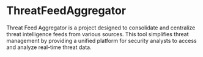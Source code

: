 # ThreatFeedAggregator
Threat Feed Aggregator is a project designed to consolidate and centralize threat intelligence feeds from various sources. This tool simplifies threat management by providing a unified platform for security analysts to access and analyze real-time threat data.
